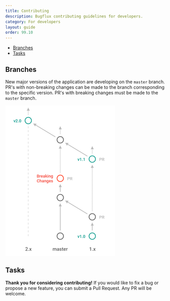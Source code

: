 ```yaml
---
title: Contributing
description: Bugflux contributing guidelines for developers.
category: For developers
layout: guide
order: 99.10
---
```


* [Branches](#Branches)
* [Tasks](#Tasks)

## Branches
New major versions of the application are developing on the `master` branch. PR's with non-breaking changes can be made to the branch corresponding to the specific version. PR's with breaking changes must be made to the `master` branch.

![Repository branches](contributing-branches.png)

## Tasks
**Thank you for considering contributing!** If you would like to fix a bug or propose a new feature, you can submit a Pull Request. Any PR will be welcome.